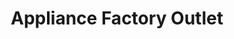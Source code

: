 ---
title: "Appliance Factory Outlet"
url: /fort-collins/appliance-factory-outlet/
shop: appliance
---